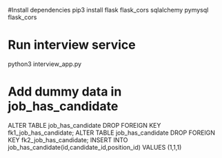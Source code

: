#Install dependencies
pip3 install flask flask_cors sqlalchemy pymysql flask_cors

# Run interview service
python3 interview_app.py

# Add dummy data in job_has_candidate
ALTER TABLE job_has_candidate DROP FOREIGN KEY fk1_job_has_candidate;
ALTER TABLE job_has_candidate DROP FOREIGN KEY fk2_job_has_candidate;
INSERT INTO job_has_candidate(id,candidate_id,position_id) VALUES (1,1,1)
